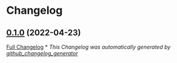 # Changelog

## [0.1.0](https://github.com/buluma/ansible-role-timezone/tree/0.1.0) (2022-04-23)

[Full Changelog](https://github.com/buluma/ansible-role-timezone/compare/9bc46ffdd4d243d45c2a48f0ff8a604f6c58491a...0.1.0)
\* *This Changelog was automatically generated by [github_changelog_generator](https://github.com/github-changelog-generator/github-changelog-generator)*

